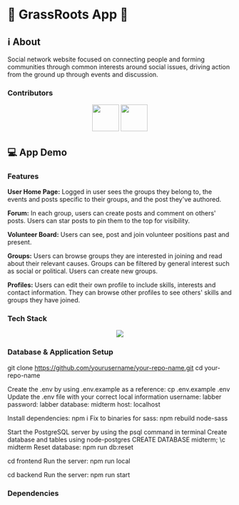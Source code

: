 # 🌱 GrassRoots App 🤝

## ℹ️ About

Social network website focused on connecting people and forming communities through common interests around social issues, driving action from the ground up through events and discussion.

### Contributors

<div align="center">
<img src="https://github.com/nahcg.png" width="60px;"/>
<img src="https://github.com/MithraPerera.png" width="60px;"/>
</div>

## 💻 App Demo

### Features
**User Home Page:** Logged in user sees the groups they belong to, the events and posts specific to their groups, and the post they've authored.

**Forum:** In each group, users can create posts and comment on others' posts. Users can star posts to pin them to the top for visibility.

**Volunteer Board:** Users can see, post and join volunteer positions past and present.

**Groups:** Users can browse groups they are interested in joining and read about their relevant causes. Groups can be filtered by general interest such as social or political. Users can create new groups.

**Profiles:** Users can edit their own profile to include skills, interests and contact information. They can browse other profiles to see others' skills and groups they have joined.

### Tech Stack

<p align="center">
  <a href="https://skillicons.dev">
    <img src="https://skillicons.dev/icons?i=react,express,nodejs,postgres,materialui,tailwind,css" />
  </a>
</p>

### Database & Application Setup
git clone https://github.com/yourusername/your-repo-name.git
cd your-repo-name

Create the .env by using .env.example as a reference: cp .env.example .env
Update the .env file with your correct local information
username: labber
password: labber
database: midterm
host: localhost

Install dependencies: npm i
Fix to binaries for sass: npm rebuild node-sass

Start the PostgreSQL server by using the psql command in terminal
Create database and tables using node-postgres
  CREATE DATABASE midterm;
  \c midterm 
Reset database: npm run db:reset

cd frontend
Run the server: npm run local

cd backend
Run the server: npm run start

### Dependencies

